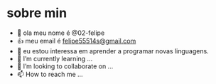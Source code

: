 # sobre min
- 👋 ola meu nome é @02-felipe
- 👍 meu email é felipe55514s@gmail.com
- 👀 eu estou interessa em aprender a programar novas linguagens.
- 🌱 I’m currently learning ...
- 💞️ I’m looking to collaborate on ...
- 📫 How to reach me ...

<!---
02-felipe/02-felipe is a ✨ special ✨ repository because its `README.md` (this file) appears on your GitHub profile.
You can click the Preview link to take a look at your changes.
--->
